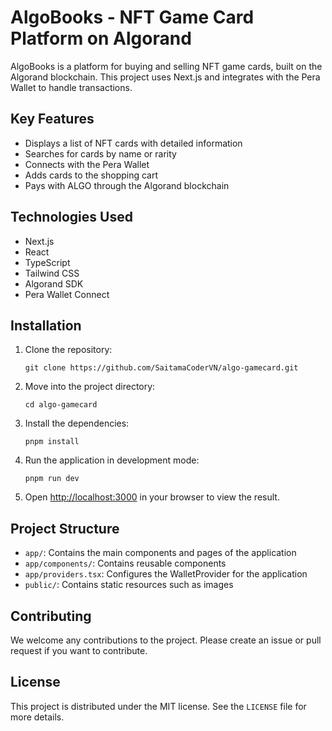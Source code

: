 # AlgoBooks - NFT Game Card Platform on Algorand

AlgoBooks is a platform for buying and selling NFT game cards, built on the Algorand blockchain. This project uses Next.js and integrates with the Pera Wallet to handle transactions.

## Key Features

- Displays a list of NFT cards with detailed information
- Searches for cards by name or rarity
- Connects with the Pera Wallet
- Adds cards to the shopping cart
- Pays with ALGO through the Algorand blockchain

## Technologies Used

- Next.js
- React
- TypeScript
- Tailwind CSS
- Algorand SDK
- Pera Wallet Connect

## Installation

1. Clone the repository:
   ```
   git clone https://github.com/SaitamaCoderVN/algo-gamecard.git
   ```

2. Move into the project directory:
   ```
   cd algo-gamecard
   ```

3. Install the dependencies:
   ```
   pnpm install
   ```

4. Run the application in development mode:
   ```
   pnpm run dev
   ```

5. Open [http://localhost:3000](http://localhost:3000) in your browser to view the result.

## Project Structure

- `app/`: Contains the main components and pages of the application
- `app/components/`: Contains reusable components
- `app/providers.tsx`: Configures the WalletProvider for the application
- `public/`: Contains static resources such as images

## Contributing

We welcome any contributions to the project. Please create an issue or pull request if you want to contribute.

## License

This project is distributed under the MIT license. See the `LICENSE` file for more details.

